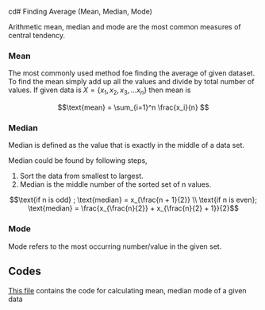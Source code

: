 cd# Finding Average (Mean, Median, Mode)

Arithmetic mean, median and mode are the most common measures of central tendency. 

### Mean 
The most commonly used method foe finding the average of given dataset. To find the mean simply add up all the values and divide by total number of values.
If given data is $X = \{ x_1, x_2, x_3, ... x_n \}$ then mean is
```math
\text{mean} = \sum_{i=1}^n \frac{x_i}{n} 
```

### Median 
Median is defined as the value that is exactly in the middle of a data set.

Median could be found by following steps,
1. Sort the data from smallest to largest.
2. Median is the middle number of the sorted set of n values.
```math
\text{if n is odd} ; \text{median} = x_{\frac{n + 1}{2}}  \\ 
\text{if n is even}; \text{median} = \frac{x_{\frac{n}{2}}  + x_{\frac{n}{2} + 1}}{2}
```
### Mode
Mode refers to the most occurring number/value in the given set.

## Codes
[This file](average.py) contains the code for calculating mean, median mode of a given data
